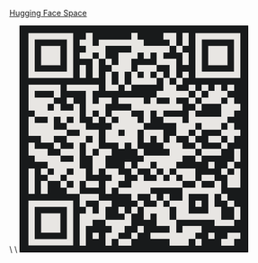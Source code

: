 [Hugging Face Space](https://huggingface.co/spaces/traversaal-ai-hackathon/TraverGo)




\\
\\
![README](./qrcode.png)

